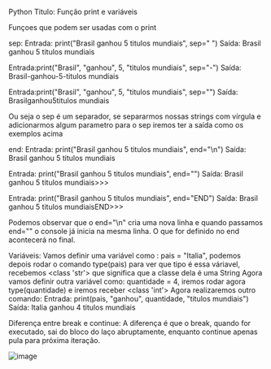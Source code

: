 Python 
Titulo: Função print e variáveis

Funçoes que podem ser usadas com o print

sep:
Entrada: print("Brasil ganhou 5 titulos mundiais", sep=" ")
Saída: Brasil ganhou 5 titulos mundiais

Entrada:print("Brasil", "ganhou", 5, "titulos mundiais", sep="-")
Saída: Brasil-ganhou-5-titulos mundiais

Entrada:print("Brasil", "ganhou", 5, "titulos mundiais", sep="")
Saída: Brasilganhou5titulos mundiais

Ou seja o sep é um separador, se separarmos nossas strings com vírgula e adicionarmos algum parametro para o sep iremos ter a saída como os exemplos acima

end:
Entrada: print("Brasil ganhou 5 titulos mundiais", end="\n")
Saída: Brasil ganhou 5 titulos mundiais


Entrada: print("Brasil ganhou 5 titulos mundiais", end="")
Saída: Brasil ganhou 5 titulos mundiais>>>

Entrada: print("Brasil ganhou 5 titulos mundiais", end="END")
Saída: Brasil ganhou 5 titulos mundiaisEND>>>

Podemos observar que o end="\n" cria uma nova linha e quando passamos end="" o console já inicia na mesma linha. O que for definido no end acontecerá no final.

Variáveis:
Vamos definir uma variável como : pais = "Italia", podemos depois rodar o comando type(pais) para ver que tipo é essa váriavel, recebemos <class 'str'> que significa que a classe dela é uma String
Agora vamos definir outra variável como: quantidade = 4, iremos rodar agora type(quantidade) e iremos receber <class 'int'>
Agora realizaremos outro comando:
Entrada: print(pais, "ganhou", quantidade, "titulos mundiais")
Saída: Italia ganhou 4 titulos mundiais

Diferença entre break e continue:
A diferença é que o break, quando for executado, sai do bloco do laço abruptamente, enquanto continue apenas pula para próxima iteração.

![image](https://user-images.githubusercontent.com/19577547/223461887-a9ebddce-20c5-4e08-ad57-56816994267e.png)
